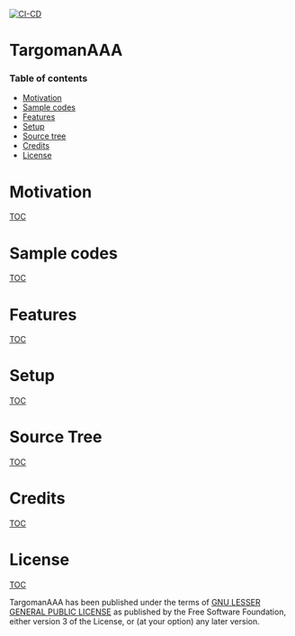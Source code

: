 [![CI-CD](https://github.com/Targoman/TargomanAPI/actions/workflows/CI-CD.yml/badge.svg)](https://github.com/Targoman/TargomanAPI/actions/workflows/CI-CD.yml)

# TargomanAAA

### Table of contents
- [Motivation](#motivation)
- [Sample codes](#sample-codes)
- [Features](#features)
- [Setup](#setup)
- [Source tree](#source-tree)
- [Credits](#credits)
- [License](#license)


# Motivation
[TOC](#table-of-contents)

# Sample codes
[TOC](#table-of-contents)

# Features
[TOC](#table-of-contents)

# Setup
[TOC](#table-of-contents)


# Source Tree
[TOC](#table-of-contents)

# Credits
[TOC](#table-of-contents)

# License
[TOC](#table-of-contents)

TargomanAAA has been published under the terms of [GNU LESSER GENERAL PUBLIC LICENSE](./LICENSE) as published by the Free Software Foundation, either version 3 of the License, or (at your option) any later version.

